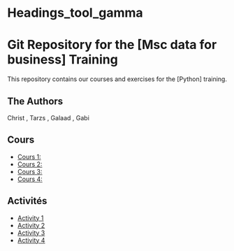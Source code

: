 # Headings_tool_gamma
# Git Repository for the [Msc data for business] Training

This repository contains our courses and exercises for the [Python] training.

## The Authors

Christ , Tarzs , Galaad , Gabi 

## Cours

* [Cours 1:](Ccours/Introduction_Python_1.ipynb)
* [Cours 2:](cours/Introduction_Python_2.ipynby)
* [Cours 3: ](cours/Introduction_Python_3.ipynb)
* [Cours 4: ](Courses/further_informations_course_23_09_29.py)

## Activités


* [Activity 1](Activity/activity_1.py)
* [Activity 2](Activity/activity_2.py)
* [Activity 3](Activity/Activitites_3.py)
* [Activity 4](activites/Homework.py)
